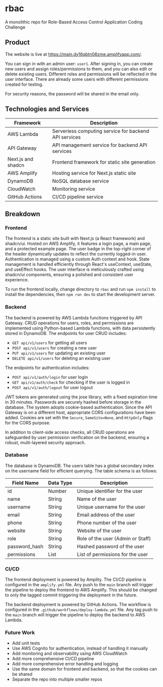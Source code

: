 # rbac

A monolithic repo for Role-Based Access Control Application Coding Challenge

## Product

The website is live at https://main.dy16qbtn08zme.amplifyapp.com/.

You can sign in with an admin user: `user1`. After signing in, you can create new users and assign roles/permissions to them, and you can also edit or delete existing users. Different roles and permissions will be reflected in the user interface. There are already some users with different permissions created for testing.

For security reasons, the password will be shared in the email only.

## Technologies and Services

| Framework          | Description                                           |
| ------------------ | ----------------------------------------------------- |
| AWS Lambda         | Serverless computing service for backend API services |
| API Gateway        | API management service for backend API services       |
| Next.js and shadcn | Frontend framework for static site generation         |
| AWS Amplify        | Hosting service for Next.js static site               |
| DynamoDB           | NoSQL database service                                |
| CloudWatch         | Monitoring service                                    |
| GitHub Actions     | CI/CD pipeline service                                |

## Breakdown

### Frontend

The frontend is a static site built with Next.js (a React framework) and shadcn/ui. Hosted on AWS Amplify, it features a login page, a main page, and a protected example page. The user badge in the top-right corner of the header dynamically updates to reflect the currently logged-in user. Authentication is managed using a custom Auth context and hook. State management is handled efficiently through React's useContext, useState, and useEffect hooks. The user interface is meticulously crafted using shadcn/ui components, ensuring a polished and consistent user experience.

To run the frontend locally, change directory to `rbac` and run `npm install` to install the dependencies, then `npm run dev` to start the development server.

### Backend

The backend is powered by AWS Lambda functions triggered by API Gateway. CRUD operations for users, roles, and permissions are implemented using Python-based Lambda functions, with data persistently stored in DynamoDB. The endpoints for user CRUD includes:

- `GET api/v1/users` for getting all users
- `POST api/v1/users` for creating a new user
- `PUT api/v1/users` for updating an existing user
- `DELETE api/v1/users` for deleting an existing user

The endpoints for authentication includes:

- `POST api/v1/auth/login` for user login
- `GET api/v1/auth/check` for checking if the user is logged in
- `POST api/v1/auth/logout` for user logout

JWT tokens are generated using the jose library, with a fixed expiration time in 30 minutes. Passwords are securely hashed before storage in the database. The system adopts cookie-based authentication. Since the API Gateway is on a different host, appropriate CORS configurations have been added. Cookies are set with the `Secure`, `SameSite=None`, and `HttpOnly` flags for the CORS purpose.

In addition to client-side access checks, all CRUD operations are safeguarded by user permission verification on the backend, ensuring a robust, multi-layered security approach.

### Database

The database is DynamoDB. The users table has a global secondary index on the username field for efficient querying. The table schema is as follows:

| Field Name    | Data Type | Description                       |
| ------------- | --------- | --------------------------------- |
| id            | Number    | Unique identifier for the user    |
| name          | String    | Name of the user                  |
| username      | String    | Unique username for the user      |
| email         | String    | Email address of the user         |
| phone         | String    | Phone number of the user          |
| website       | String    | Website of the user               |
| role          | String    | Role of the user (Admin or Staff) |
| password_hash | String    | Hashed password of the user       |
| permissions   | List      | List of permissions for the user  |

### CI/CD

The frontend deployment is powered by Amplity. The CI/CD pipeline is configured in the `amplify.yml` file. Any push to the `main` branch will trigger the pipeline to deploy the frontend to AWS Amplify. This should be changed to only the tagged commit triggering the deployment in the future.

The backend deployment is powered by GitHub Actions. The workflow is configured in the `.github/workflows/deploy-lambda.yml` file. Any tag push to the `main` branch will trigger the pipeline to deploy the backend to AWS Lambda.

### Future Work

- Add unit tests
- Use AWS Cognito for authentication, instead of handling it manually
- Add monitoring and observability using AWS CloudWatch
- Add more comprehensive CI/CD pipeline
- Add more comprehensive error handling and logging
- Use the same domain for frontend and backend, so that the cookies can be shared
- Separate the repo into multiple smaller repos
